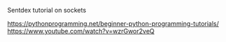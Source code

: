 Sentdex tutorial on sockets

https://pythonprogramming.net/beginner-python-programming-tutorials/
https://www.youtube.com/watch?v=wzrGwor2veQ
